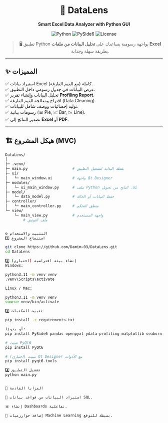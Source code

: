 <div align="center">

# 🔮 DataLens  
**Smart Excel Data Analyzer with Python GUI**

![Python](https://img.shields.io/badge/Python-3.9+-blue?logo=python&logoColor=white)
![PySide6](https://img.shields.io/badge/PySide6-GUI-green?logo=qt&logoColor=white)
![License](https://img.shields.io/badge/License-MIT-purple)

> 🖥️ تطبيق Python بواجهة رسومية يساعدك على **تحليل البيانات من ملفات Excel** بطريقة سهلة وجذابة.

</div>

---

## ✨ المميزات
✅ استيراد بيانات Excel كاملة (مع القيم الفارغة).  
✅ عرض البيانات في جدول رسومي داخل التطبيق.  
✅ تحليل البيانات وإنشاء تقرير **Profiling Report**.  
✅ اقتراح ومعالجة القيم الفارغة (Data Cleaning).  
✅ توليد إحصائيات ووصف شامل للبيانات.  
✅ رسومات بيانية (📊 Pie, 📈 Bar, 📉 Line).  
✅ تصدير النتائج إلى **Excel** أو **PDF**.  

---

## 🏗️ هيكل المشروع (MVC)
```bash
DataLens/
│
├─ .venv/                     
├─ main.py                    # نقطة البداية لتشغيل التطبيق
├─ ui/
│   └─ main_window.ui         # واجهة Qt Designer
├─ modules/
│   └─ ui_main_window.py      # ملف Python الناتج من تحويل .ui
├─ model/
│   └─ data_model.py          # حفظ البيانات أو الحالة
├─ controller/
│   └─ main_controller.py     # منطق التحكم
└─ view/
    └─ main_view.py           # واجهة المستخدم
        # ملف التوثيق


⚙️ التثبيت والاستخدام
1️⃣ استنساخ المشروع

git clone https://github.com/Damim-03/DataLens.git
cd DataLens

2️⃣ إنشاء بيئة افتراضية (اختياري)
Windows:

python3.11 -m venv venv
.venv\Scripts\activate

Linux / Mac:

python3.11 -m venv venv
source venv/bin/activate

3️⃣ تثبيت المكتبات

pip install -r requirements.txt

أو يدويًا:
pip install PySide6 pandas openpyxl ydata-profiling matplotlib seaborn reportlab xlsxwriter

# تثبيت PyQt6
pip install PyQt6

# (اختياري) تثبيت Qt Designer مع الأدوات
pip install pyqt6-tools

4️⃣ تشغيل التطبيق
python main.py


🚀 المزايا القادمة

📡 استيراد البيانات من قواعد بيانات SQL.

📊 إنشاء Dashboards تفاعلية.

🤖 إضافة خوارزميات Machine Learning بسيطة للتوقع.
